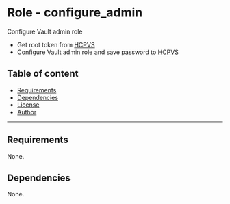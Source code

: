 # Role - configure_admin

Configure Vault admin role
- Get root token from [HCPVS](https://developer.hashicorp.com/hcp/docs/vault-secrets)
- Configure Vault admin role and save password to [HCPVS](https://developer.hashicorp.com/hcp/docs/vault-secrets)

## Table of content

- [Requirements](#requirements)
- [Dependencies](#dependencies)
- [License](#license)
- [Author](#author)

---

## Requirements

None.




## Dependencies

None.
